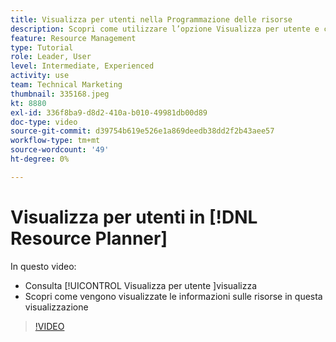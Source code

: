 ```yaml
---
title: Visualizza per utenti nella Programmazione delle risorse
description: Scopri come utilizzare l’opzione Visualizza per utente e come vengono visualizzate le informazioni sulle risorse in questa visualizzazione.
feature: Resource Management
type: Tutorial
role: Leader, User
level: Intermediate, Experienced
activity: use
team: Technical Marketing
thumbnail: 335168.jpeg
kt: 8880
exl-id: 336f8ba9-d8d2-410a-b010-49981db00d89
doc-type: video
source-git-commit: d39754b619e526e1a869deedb38dd2f2b43aee57
workflow-type: tm+mt
source-wordcount: '49'
ht-degree: 0%

---
```


# Visualizza per utenti in [!DNL Resource Planner]

In questo video:

* Consulta [!UICONTROL Visualizza per utente ]visualizza
* Scopri come vengono visualizzate le informazioni sulle risorse in questa visualizzazione


>[!VIDEO](https://video.tv.adobe.com/v/335168/?quality=12)
